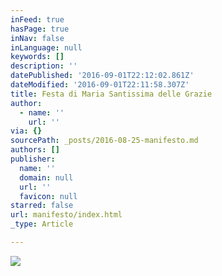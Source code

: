```yaml
---
inFeed: true
hasPage: true
inNav: false
inLanguage: null
keywords: []
description: ''
datePublished: '2016-09-01T22:12:02.861Z'
dateModified: '2016-09-01T22:11:58.307Z'
title: Festa di Maria Santissima delle Grazie
author:
  - name: ''
    url: ''
via: {}
sourcePath: _posts/2016-08-25-manifesto.md
authors: []
publisher:
  name: ''
  domain: null
  url: ''
  favicon: null
starred: false
url: manifesto/index.html
_type: Article

---
```

![](https://imgflo.herokuapp.com/graph/2b2431f8e7ba7b0/01f79b35cd79bcd65c3b6d69e450074d/croprotate.png?cropheight=4962&cropwidth=3121&degrees=0&input=https%3A%2F%2Fthe-grid-user-content.s3-us-west-2.amazonaws.com%2F07d9bc5a-c804-4ced-8c2d-d8e45c258041.png&x=0&y=0)